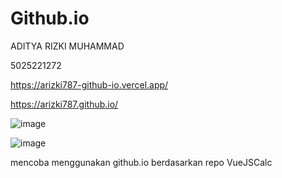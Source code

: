# Github.io

ADITYA RIZKI MUHAMMAD

5025221272

https://arizki787-github-io.vercel.app/

https://arizki787.github.io/

![image](https://github.com/arizki787/arizki787.github.io/assets/74805352/8039b6b2-ab79-441f-bcbf-c9a264db82bd)

![image](https://github.com/arizki787/arizki787.github.io/assets/74805352/19698797-36a9-4914-9f64-bbbdde673373)


mencoba menggunakan github.io berdasarkan repo VueJSCalc
